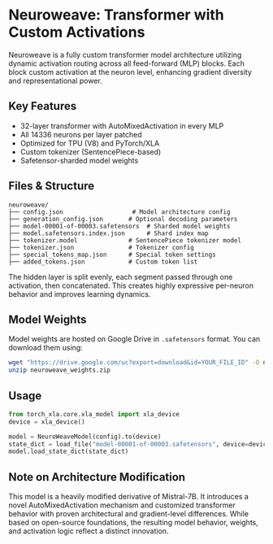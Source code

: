 # Neuroweave: Transformer with Custom Activations

Neuroweave is a fully custom transformer model architecture utilizing dynamic activation routing across all feed-forward (MLP) blocks. Each block custom activation at the neuron level, enhancing gradient diversity and representational power.

## Key Features

- 32-layer transformer with AutoMixedActivation in every MLP
- All 14336 neurons per layer patched
- Optimized for TPU (V8) and PyTorch/XLA
- Custom tokenizer (SentencePiece-based)
- Safetensor-sharded model weights

## Files & Structure

```
neuroweave/
├── config.json                   # Model architecture config
├── generation_config.json       # Optional decoding parameters
├── model-00001-of-00003.safetensors  # Sharded model weights
├── model.safetensors.index.json      # Shard index map
├── tokenizer.model              # SentencePiece tokenizer model
├── tokenizer.json               # Tokenizer config
├── special_tokens_map.json      # Special token settings
├── added_tokens.json            # Custom token list
```

The hidden layer is split evenly, each segment passed through one activation, then concatenated. This creates highly expressive per-neuron behavior and improves learning dynamics.

## Model Weights

Model weights are hosted on Google Drive in `.safetensors` format. You can download them using:

```bash
wget "https://drive.google.com/uc?export=download&id=YOUR_FILE_ID" -O neuroweave_weights.zip
unzip neuroweave_weights.zip
```

## Usage

```python
from torch_xla.core.xla_model import xla_device
device = xla_device()

model = NeuroWeaveModel(config).to(device)
state_dict = load_file("model-00001-of-00003.safetensors", device=device)
model.load_state_dict(state_dict)
```

## Note on Architecture Modification

This model is a heavily modified derivative of Mistral-7B. It introduces a novel AutoMixedActivation mechanism and customized transformer behavior with proven architectural and gradient-level differences. While based on open-source foundations, the resulting model behavior, weights, and activation logic reflect a distinct innovation.
